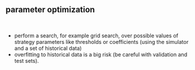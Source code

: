 ## parameter optimization

<br>

* perform a search, for example grid search, over possible values of strategy parameters like thresholds or coefficients
(using the simulator and a set of historical data)
* overfitting to historical data is a big risk (be careful with validation and test sets).
